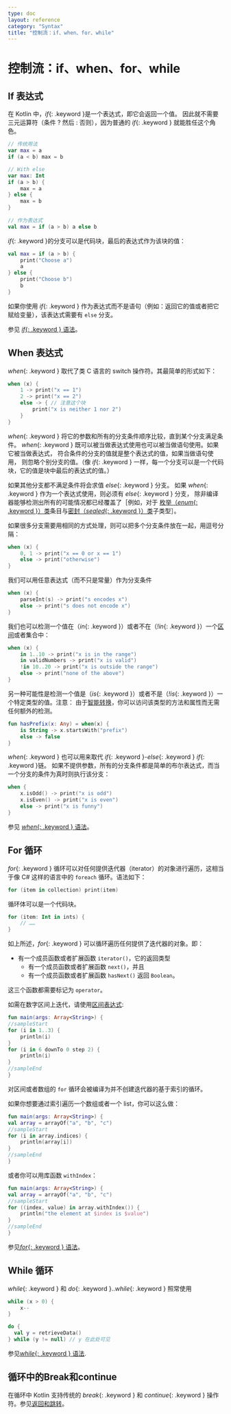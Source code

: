 ```yaml
---
type: doc
layout: reference
category: "Syntax"
title: "控制流：if、when、for、while"
---
```


# 控制流：if、when、for、while

## If 表达式

在 Kotlin 中，*if*{: .keyword }是一个表达式，即它会返回一个值。
因此就不需要三元运算符（条件 ? 然后 : 否则），因为普通的 *if*{: .keyword } 就能胜任这个角色。

``` kotlin
// 传统用法
var max = a 
if (a < b) max = b

// With else 
var max: Int
if (a > b) {
    max = a
} else {
    max = b
}
 
// 作为表达式
val max = if (a > b) a else b
```

*if*{: .keyword }的分支可以是代码块，最后的表达式作为该块的值：

``` kotlin
val max = if (a > b) {
    print("Choose a")
    a
} else {
    print("Choose b")
    b
}
```

如果你使用 *if*{: .keyword } 作为表达式而不是语句（例如：返回它的值或者<!--
-->把它赋给变量），该表达式需要有 `else` 分支。

参见 [*if*{: .keyword } 语法](grammar.html#if)。

## When 表达式

*when*{: .keyword } 取代了类 C 语言的 switch 操作符。其最简单的形式如下：

``` kotlin
when (x) {
    1 -> print("x == 1")
    2 -> print("x == 2")
    else -> { // 注意这个块
        print("x is neither 1 nor 2")
    }
}
```

*when*{: .keyword } 将它的参数和所有的分支条件顺序比较，直到某个分支满足条件。
*when*{: .keyword } 既可以被当做表达式使用也可以被当做语句使用。如果它被当做表达式，
符合条件的分支的值就是整个表达式的值，如果当做语句使用，
则忽略个别分支的值。（像 *if*{: .keyword } 一样，每一个分支可以是一个代码块，它的值<!--
-->是块中最后的表达式的值。）

如果其他分支都不满足条件将会求值 *else*{: .keyword } 分支。
如果 *when*{: .keyword } 作为一个表达式使用，则必须有 *else*{: .keyword } 分支，
除非编译器能够检测出所有的可能情况都已经覆盖了［例如，对于 [枚举（*enum*{: .keyword }）类](enum-classes.html)条目与[密封（*sealed*{: .keyword }）类](sealed-classes.html)子类型］。

如果很多分支需要用相同的方式处理，则可以把多个分支条件放在一起，用逗号分隔：

``` kotlin
when (x) {
    0, 1 -> print("x == 0 or x == 1")
    else -> print("otherwise")
}
```

我们可以用任意表达式（而不只是常量）作为分支条件

``` kotlin
when (x) {
    parseInt(s) -> print("s encodes x")
    else -> print("s does not encode x")
}
```

我们也可以检测一个值在（*in*{: .keyword }）或者不在（*!in*{: .keyword }）一个[区间](ranges.html)或者集合中：

``` kotlin
when (x) {
    in 1..10 -> print("x is in the range")
    in validNumbers -> print("x is valid")
    !in 10..20 -> print("x is outside the range")
    else -> print("none of the above")
}
```

另一种可能性是检测一个值是（*is*{: .keyword }）或者不是（*!is*{: .keyword }）一个特定类型的值。注意：
由于[智能转换](typecasts.html#智能转换)，你可以访问该类型的方法和属性而无需<!--
-->任何额外的检测。

```kotlin
fun hasPrefix(x: Any) = when(x) {
    is String -> x.startsWith("prefix")
    else -> false
}
```

*when*{: .keyword } 也可以用来取代 *if*{: .keyword }-*else*{: .keyword } *if*{: .keyword }链。
如果不提供参数，所有的分支条件都是简单的布尔表达式，而当一个分支的条件为真时则执行该分支：

``` kotlin
when {
    x.isOdd() -> print("x is odd")
    x.isEven() -> print("x is even")
    else -> print("x is funny")
}
```

参见 [*when*{: .keyword } 语法](grammar.html#when)。


## For 循环

*for*{: .keyword } 循环可以对任何提供迭代器（iterator）的对象进行遍历，这相当<!--
-->于像 C# 这样的语言中的 `foreach` 循环。语法如下：

``` kotlin
for (item in collection) print(item)
```

循环体可以是一个代码块。

``` kotlin
for (item: Int in ints) {
    // ……
}
```

如上所述，*for*{: .keyword } 可以循环遍历任何提供了迭代器的对象。即：

* 有一个成员函数或者扩展函数 `iterator()`，它的返回类型
  * 有一个成员函数或者扩展函数 `next()`，并且
  * 有一个成员函数或者扩展函数 `hasNext()` 返回 `Boolean`。

这三个函数都需要标记为 `operator`。

如需在数字区间上迭代，请使用[区间表达式](ranges.html):


``` kotlin
fun main(args: Array<String>) {
//sampleStart
for (i in 1..3) {
    println(i)
}
for (i in 6 downTo 0 step 2) {
    println(i)
}
//sampleEnd
}
```


对区间或者数组的 `for` 循环会被编译为并不创建迭代器的基于索引的循环。

如果你想要通过索引遍历一个数组或者一个 list，你可以这么做：


``` kotlin
fun main(args: Array<String>) {
val array = arrayOf("a", "b", "c")
//sampleStart
for (i in array.indices) {
    println(array[i])
}
//sampleEnd
}
```


或者你可以用库函数 `withIndex`：


``` kotlin
fun main(args: Array<String>) {
val array = arrayOf("a", "b", "c")
//sampleStart
for ((index, value) in array.withIndex()) {
    println("the element at $index is $value")
}
//sampleEnd
}
```


参见[*for*{: .keyword } 语法](grammar.html#for)。

## While 循环

*while*{: .keyword } 和 *do*{: .keyword }..*while*{: .keyword } 照常使用

``` kotlin
while (x > 0) {
    x--
}

do {
  val y = retrieveData()
} while (y != null) // y 在此处可见
```

参见[*while*{: .keyword } 语法](grammar.html#while).

## 循环中的Break和continue

在循环中 Kotlin 支持传统的 *break*{: .keyword } 和 *continue*{: .keyword } 操作符。参见[返回和跳转](returns.html)。


